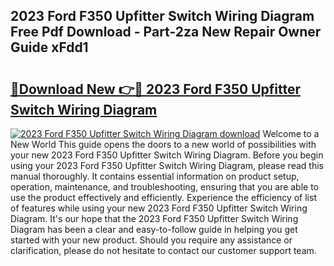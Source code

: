 ## 2023 Ford F350 Upfitter Switch Wiring Diagram Free Pdf Download - Part-2za New Repair Owner Guide xFdd1

# <h2><a href="http://dfk24x.blite.top/?on=2023+Ford+F350+Upfitter+Switch+Wiring+Diagram">🔗Download New 👉🔴 2023 Ford F350 Upfitter Switch Wiring Diagram</a></h2>

[![2023 Ford F350 Upfitter Switch Wiring Diagram download](https://i.imgur.com/lujVjoI.png)](http://dfk24x.blite.top/?on=2023+Ford+F350+Upfitter+Switch+Wiring+Diagram)
Welcome to a New World This guide opens the doors to a new world of possibilities with your new 2023 Ford F350 Upfitter Switch Wiring Diagram. Before you begin using your 2023 Ford F350 Upfitter Switch Wiring Diagram, please read this manual thoroughly. It contains essential information on product setup, operation, maintenance, and troubleshooting, ensuring that you are able to use the product effectively and efficiently. Experience the efficiency of list of features while using your new 2023 Ford F350 Upfitter Switch Wiring Diagram. It's our hope that the 2023 Ford F350 Upfitter Switch Wiring Diagram has been a clear and easy-to-follow guide in helping you get started with your new product. Should you require any assistance or clarification, please do not hesitate to contact our customer support team.
